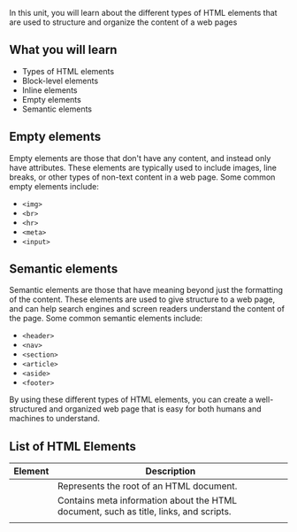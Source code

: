 In this unit, you will learn about the different types of HTML elements that are used to structure and organize the content of a web pages

## What you will learn

- Types of HTML elements
- Block-level elements
- Inline elements
- Empty elements
- Semantic elements

## Empty elements

Empty elements are those that don't have any content, and instead only have attributes. These elements are typically used to include images, line breaks, or other types of non-text content in a web page. Some common empty elements include:

- `<img>`
- `<br>`
- `<hr>`
- `<meta>`
- `<input>`

## Semantic elements

Semantic elements are those that have meaning beyond just the formatting of the content. These elements are used to give structure to a web page, and can help search engines and screen readers understand the content of the page. Some common semantic elements include:

- `<header>`
- `<nav>`
- `<section>`
- `<article>`
- `<aside>`
- `<footer>`

By using these different types of HTML elements, you can create a well-structured and organized web page that is easy for both humans and machines to understand.

## List of HTML Elements

| Element | Description |
| --- | --- |
| <html> | Represents the root of an HTML document. |
| <head> | Contains meta information about the HTML document, such as title, links, and scripts. |
| <title> | Defines the title of the document, which is displayed in the browser's title bar or tab. |
| <body> | Contains the visible content of the HTML document, such as text, images, and other media. |
| <header> | Defines a header section for the document or a section. |
| <footer> | Defines a footer section for the document or a section. |
| <a> | A hyperlink (called an anchor) that is used to link to another web page |
| <nav> | Defines a container for navigation links. |
| <main> | Defines the main content of a document or a section. |
| <section> | Defines a section in a document. Can be used to group related content together. |
| <article> | Defines an article or a piece of self-contained content. Can be used to group blog posts or news articles. |
| <aside> | Defines content that is tangentially related to the content around it, such as a sidebar or callout box. |
| <div> | Defines a generic container for content. |
| <p> | Defines a paragraph. |
| <ul> | Defines an unordered list. |
| <ol> | Defines an ordered list. |
| <li> | Defines a list item. |
| <img> | Defines an image. |
| <form> | Defines a form for user input. |
| <input> | Defines an input field. |
| <label> | Defines a label for an input element. |
| <button> | Defines a clickable button. |
| <select> | Defines a dropdown list. |
| <option> | Defines an option in a dropdown list. |
| <textarea> | Defines a multiline input field. |
| <table> | Defines a table. |
| <tr> | Defines a table row. |
| <td> | Defines a table cell. |
| <th> | Defines a table header cell. |
| <thead> | Defines a group of header rows in a table. |
| <tbody> | Defines a group of body rows in a table. |
| <tfoot> | Defines a group of footer rows in a table. |

It is important to note that this is not an exhaustive list of all HTML elements, but it includes many of the most commonly used ones. Each element has its own unique purpose and attributes that can be used to modify its behavior and appearance. In the following units, we will cover each element in more detail and provide examples of how they can be used in web development.

## Elements that always require attributes

Here's an example table of HTML elements that always have certain required attributes:

| Element | Required Attribute | Purpose |
| --- | --- | --- |
| a | href | Specifies the URL of the linked page |
| img | src | Specifies the URL of the image |
| form | action | Specifies where to send the form-data when a form is submitted |
| input | type | Specifies the type of input element to display |
| input | name | Specifies the name of the HTML element |
| label | for | Specifies which form element a label is bound to |
| textarea | rows, cols | Specifies the size of a textarea |
| select | name | Specifies the name of the select element |
| option | value | Specifies the value of an option element |

It's important to note that while these attributes are required for these elements, there may be other optional attributes that can be included as well depending on the specific use case.

Here’s an example of an `a` or anchor element

```html
<a href="https://www.example.com">Click here to go to Example.com</a>
```

In this example, the `a` element is used to create a hyperlink. The `href` attribute specifies the URL that the hyperlink should point to. When the user clicks on the link, their web browser will navigate to the URL specified in the `href` attribute. The text "Click here to go to Example.com" is the content of the hyperlink, and will be displayed as underlined blue text by default in most web browsers.